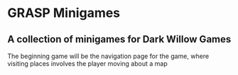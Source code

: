 <h1>GRASP Minigames </h1>
<h2>A collection of minigames for Dark Willow Games</h2>

<p> The beginning game will be the navigation page for the game, where visiting places involves the player moving about a map </p>
